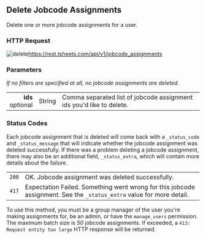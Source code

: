 ## Delete Jobcode Assignments

Delete one or more jobcode assignments for a user.

### HTTP Request

<img src="../../images/delete.png" alt="delete"/><api>https://rest.tsheets.com/api/v1/jobcode_assignments</api>

### Parameters
_If no filters are specified at all, no jobcode assignments are deleted._

|                |             |             |
| -------------: | :---------: | ----------- |
| **ids**<br/>optional | String | Comma separated list of jobcode assignment ids you'd like to delete. |

### Status Codes
Each jobcode assignment that is deleted will come back with a `_status_code` and `_status_message` that will indicate whether the jobcode assignment was deleted successfully. If there was a problem deleting a jobcode assignment, there may also be an additional field, `_status_extra`, which will contain more details about the failure.

|         |          |
| :-----: | :------- |
| <code class="level200">200</code> | OK. Jobcode assignment was deleted successfully. |
| <code class="level400">417</code> | Expectation Failed. Something went wrong for this jobcode assignment. See the `_status_extra` value for more detail. |

<aside class="warning">
To use this method, you must be a group manager of the user you're making assignments for, be an admin, or have the <code>manage_users</code> permission.
</aside>

<aside class="notice">
The maximum batch size is <i>50</i> jobcode assignments. If exceeded, a <code class="standout">413: Request entity too large</code> HTTP response will be returned.
</aside>
 
